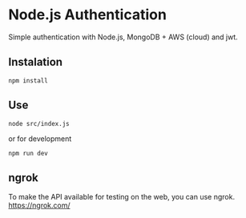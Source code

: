 # Node.js Authentication

Simple authentication with Node.js, MongoDB + AWS (cloud) and jwt.

## Instalation

```
npm install
```

## Use

```
node src/index.js
```
or for development
```
npm run dev
```

## ngrok

To make the API available for testing on the web, you can use ngrok. https://ngrok.com/
